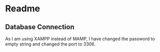 # Readme
## Database Connection
As I am using XAMPP instead of MAMP,
I have changed the password to empty string and changed the port to 3306.